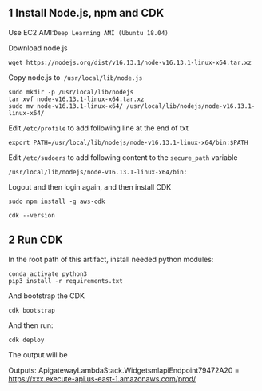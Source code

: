 
## 1 Install Node.js, npm and CDK

Use EC2 AMI:`Deep Learning AMI (Ubuntu 18.04) `

Download node.js

```shell
wget https://nodejs.org/dist/v16.13.1/node-v16.13.1-linux-x64.tar.xz
```



Copy node.js to` /usr/local/lib/node.js`

```shell
sudo mkdir -p /usr/local/lib/nodejs
tar xvf node-v16.13.1-linux-x64.tar.xz 
sudo mv node-v16.13.1-linux-x64/ /usr/local/lib/nodejs/node-v16.13.1-linux-x64/
```



Edit `/etc/profile` to add following line at the end of txt

```shell
export PATH=/usr/local/lib/nodejs/node-v16.13.1-linux-x64/bin:$PATH
```



Edit `/etc/sudoers` to add following content to the `secure_path` variable

```shell
/usr/local/lib/nodejs/node-v16.13.1-linux-x64/bin:
```



Logout and then login again, and then install CDK



```shell
sudo npm install -g aws-cdk

cdk --version
```

## 2 Run CDK

In the root path of this artifact, install needed python modules:

```shell
conda activate python3
pip3 install -r requirements.txt
```

And bootstrap the CDK

```shell
cdk bootstrap
```

And then run:

```shell
cdk deploy
```

The output will be

Outputs:
ApigatewayLambdaStack.WidgetsmlapiEndpoint79472A20 = https://xxx.execute-api.us-east-1.amazonaws.com/prod/